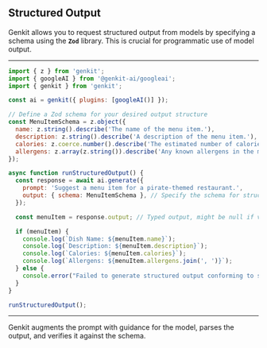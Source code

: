 ## Structured Output

Genkit allows you to request structured output from models by specifying a schema using the **`Zod`** library. This is crucial for programmatic use of model output.

***

```javascript
import { z } from 'genkit';
import { googleAI } from '@genkit-ai/googleai';
import { genkit } from 'genkit';

const ai = genkit({ plugins: [googleAI()] });

// Define a Zod schema for your desired output structure
const MenuItemSchema = z.object({
  name: z.string().describe('The name of the menu item.'),
  description: z.string().describe('A description of the menu item.'),
  calories: z.coerce.number().describe('The estimated number of calories.'), // z.coerce.number() for robust parsing
  allergens: z.array(z.string()).describe('Any known allergens in the menu item.'),
});

async function runStructuredOutput() {
  const response = await ai.generate({
    prompt: 'Suggest a menu item for a pirate-themed restaurant.',
    output: { schema: MenuItemSchema }, // Specify the schema for structured output
  });

  const menuItem = response.output; // Typed output, might be null if validation fails

  if (menuItem) {
    console.log(`Dish Name: ${menuItem.name}`);
    console.log(`Description: ${menuItem.description}`);
    console.log(`Calories: ${menuItem.calories}`);
    console.log(`Allergens: ${menuItem.allergens.join(', ')}`);
  } else {
    console.error("Failed to generate structured output conforming to schema.");
  }
}

runStructuredOutput();
```

***

Genkit augments the prompt with guidance for the model, parses the output, and verifies it against the schema.
